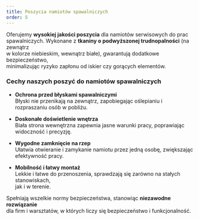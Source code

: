 ```yaml
---
title: Poszycia namiotów spawalniczych
order: 5
---
```


Oferujemy **wysokiej jakości poszycia** dla namiotów serwisowych do prac  
spawalniczych. Wykonane z **tkaniny o podwyższonej trudnopalności** (na zewnątrz  
w kolorze niebieskim, wewnątrz białe), gwarantują dodatkowe bezpieczeństwo,  
minimalizując ryzyko zapłonu od iskier czy gorących elementów.

### Cechy naszych poszyć do namiotów spawalniczych

- **Ochrona przed błyskami spawalniczymi**  
  Błyski nie przenikają na zewnątrz, zapobiegając oślepianiu i rozpraszaniu osób w pobliżu.

- **Doskonałe doświetlenie wnętrza**  
  Biała strona wewnętrzna zapewnia jasne warunki pracy, poprawiając widoczność i precyzję.

- **Wygodne zamknięcie na rzep**  
  Ułatwia otwieranie i zamykanie namiotu przez jedną osobę, zwiększając efektywność pracy.

- **Mobilność i łatwy montaż**  
  Lekkie i łatwe do przenoszenia, sprawdzają się zarówno na stałych stanowiskach,  
  jak i w terenie.

Spełniają wszelkie normy bezpieczeństwa, stanowiąc **niezawodne rozwiązanie**  
dla firm i warsztatów, w których liczy się bezpieczeństwo i funkcjonalność.